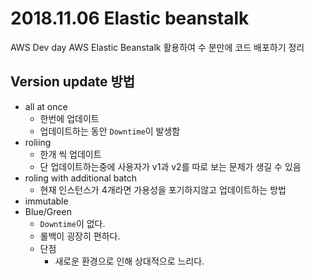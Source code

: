 # 2018.11.06 Elastic beanstalk

AWS Dev day AWS Elastic Beanstalk 활용하여 수 분만에 코드 배포하기 정리

## Version update 방법

* all at once
  * 한번에 업데이트
  * 업데이트하는 동안 `Downtime`이 발생함
* roliing
  * 한개 씩 업데이트
  * 단 업데이트하는중에 사용자가 v1과 v2를 따로 보는 문제가 생길 수 있음
* roling with additional batch
  * 현재 인스턴스가 4개라면 가용성을 포기하지않고 업데이트하는 방법
* immutable
* Blue/Green
  * `Downtime`이 없다.
  * 롤백이 굉장히 편하다.
  * 단점
    * 새로운 환경으로 인해 상대적으로 느리다.



